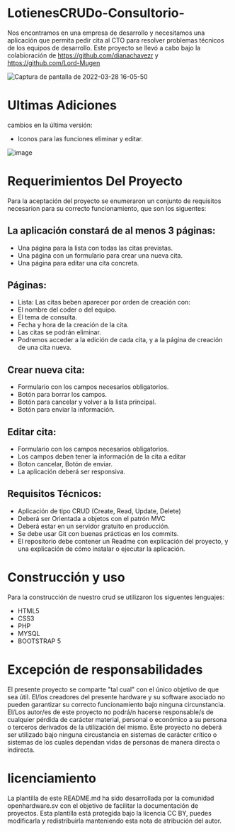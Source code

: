 # LotienesCRUDo-Consultorio-

Nos encontramos en una empresa de desarrollo y necesitamos una aplicación que permita pedir cita al CTO para resolver problemas técnicos de los equipos de desarrollo. Este proyecto se llevó a cabo bajo la colabioración de https://github.com/dianachavezr y https://github.com/Lord-Mugen

![Captura de pantalla de 2022-03-28 16-05-50](https://user-images.githubusercontent.com/79488966/160489425-ee3f85c1-4904-4728-9508-9c4a7a6f659f.png)



# Ultimas Adiciones
cambios en la última versión: </br>
* Iconos para las funciones eliminar y editar.

![image](https://user-images.githubusercontent.com/79488966/160487347-ed40f8bc-85ae-4b2d-a005-f7d76b60b19d.png)

# Requerimientos Del Proyecto

Para la aceptación del proyecto se enumeraron un conjunto de requisitos necesarion para su correcto funcionamiento, que son los siguentes: </br>

## La aplicación constará de al menos 3 páginas: </br>
 * Una página para la lista con todas las citas previstas. </br>
 * Una página con un formulario para crear una nueva cita. </br>
 * Una página para editar una cita concreta. </br>

## Páginas:

 * Lista: Las citas beben aparecer por orden de creación con: </br>
 * El nombre del coder o del equipo. </br>
 * El tema de consulta. </br>
 * Fecha y hora de la creación de la cita. </br>
 * Las citas se podrán eliminar. </br>
 * Podremos acceder a la edición de cada cita, y a la página de creación de una cita nueva. </br>
  
## Crear nueva cita:
 * Formulario con los campos necesarios obligatorios. </br>
 * Botón para borrar los campos. </br>
 * Botón para cancelar y volver a la lista principal. </br>
 * Botón para enviar la información. </br>

## Editar cita: </br>
 * Formulario con los campos necesarios obligatorios. </br>
 * Los campos deben tener la información de la cita a editar </br>
 * Boton cancelar, Botón de enviar. </br>
 * La aplicación deberá ser responsiva. </br>
 
## Requisitos Técnicos: </br>

 * Aplicación de tipo CRUD (Create, Read, Update, Delete) </br>
 * Deberá ser Orientada a objetos con el patrón MVC </br>
 * Deberá estar en un servidor gratuito en producción. </br>
 * Se debe usar Git con buenas prácticas en los commits. </br>
 * El repositorio debe contener un Readme con explicación del proyecto, y una explicación de cómo instalar o ejecutar la aplicación. </br>


# Construcción y uso

Para la construcción de nuestro crud se utilizaron los siguentes lenguajes: </br>

* HTML5 </br>
* CSS3 </br>
* PHP </br>
* MYSQL </br>
* BOOTSTRAP 5 </br>


# Excepción de responsabilidades
El presente proyecto se comparte "tal cual" con el único objetivo de que sea útil. El/los creadores del presente hardware y su software asociado no pueden garantizar su correcto funcionamiento bajo ninguna circunstancia. El/Los autor/es de este proyecto no podrá/n hacerse responsable/s de cualquier pérdida de carácter material, personal o económico a su persona o terceros derivados de la utilización del mismo. Este proyecto no deberá ser utilizado bajo ninguna circustancia en sistemas de carácter crítico o sistemas de los cuales dependan vidas de personas de manera directa o indirecta.

# licenciamiento

La plantilla de este README.md ha sido desarrollada por la comunidad openhardware.sv con el objetivo de facilitar la documentación de proyectos. Esta plantilla está protegida bajo la licencia CC BY, puedes modificarla y redistribuirla manteniendo esta nota de atribución del autor.
